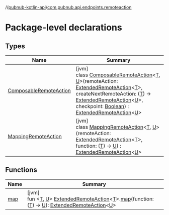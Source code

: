 //[pubnub-kotlin-api](../../index.md)/[com.pubnub.api.endpoints.remoteaction](index.md)

# Package-level declarations

## Types

| Name | Summary |
|---|---|
| [ComposableRemoteAction](-composable-remote-action/index.md) | [jvm]<br>class [ComposableRemoteAction](-composable-remote-action/index.md)&lt;[T](-composable-remote-action/index.md), [U](-composable-remote-action/index.md)&gt;(remoteAction: [ExtendedRemoteAction](../../../../pubnub-kotlin/pubnub-kotlin-core-api/pubnub-kotlin-core-api/com.pubnub.api.endpoints.remoteaction/-extended-remote-action/index.md)&lt;[T](-composable-remote-action/index.md)&gt;, createNextRemoteAction: ([T](-composable-remote-action/index.md)) -&gt; [ExtendedRemoteAction](../../../../pubnub-kotlin/pubnub-kotlin-core-api/pubnub-kotlin-core-api/com.pubnub.api.endpoints.remoteaction/-extended-remote-action/index.md)&lt;[U](-composable-remote-action/index.md)&gt;, checkpoint: [Boolean](https://kotlinlang.org/api/latest/jvm/stdlib/kotlin-stdlib/kotlin/-boolean/index.html)) : [ExtendedRemoteAction](../../../../pubnub-kotlin/pubnub-kotlin-core-api/pubnub-kotlin-core-api/com.pubnub.api.endpoints.remoteaction/-extended-remote-action/index.md)&lt;[U](-composable-remote-action/index.md)&gt; |
| [MappingRemoteAction](-mapping-remote-action/index.md) | [jvm]<br>class [MappingRemoteAction](-mapping-remote-action/index.md)&lt;[T](-mapping-remote-action/index.md), [U](-mapping-remote-action/index.md)&gt;(remoteAction: [ExtendedRemoteAction](../../../../pubnub-kotlin/pubnub-kotlin-core-api/pubnub-kotlin-core-api/com.pubnub.api.endpoints.remoteaction/-extended-remote-action/index.md)&lt;[T](-mapping-remote-action/index.md)&gt;, function: ([T](-mapping-remote-action/index.md)) -&gt; [U](-mapping-remote-action/index.md)) : [ExtendedRemoteAction](../../../../pubnub-kotlin/pubnub-kotlin-core-api/pubnub-kotlin-core-api/com.pubnub.api.endpoints.remoteaction/-extended-remote-action/index.md)&lt;[U](-mapping-remote-action/index.md)&gt; |

## Functions

| Name | Summary |
|---|---|
| [map](map.md) | [jvm]<br>fun &lt;[T](map.md), [U](map.md)&gt; [ExtendedRemoteAction](../../../../pubnub-kotlin/pubnub-kotlin-core-api/pubnub-kotlin-core-api/com.pubnub.api.endpoints.remoteaction/-extended-remote-action/index.md)&lt;[T](map.md)&gt;.[map](map.md)(function: ([T](map.md)) -&gt; [U](map.md)): [ExtendedRemoteAction](../../../../pubnub-kotlin/pubnub-kotlin-core-api/pubnub-kotlin-core-api/com.pubnub.api.endpoints.remoteaction/-extended-remote-action/index.md)&lt;[U](map.md)&gt; |
